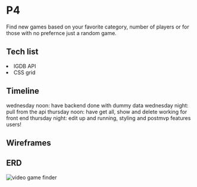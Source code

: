 # P4
Find new games based on your favorite category, number of players or for those with no prefernce just a random game.

## Tech list
<li> IGDB API </li>
<li> CSS grid </li>

## Timeline
wednesday noon: have backend done with dummy data
wednesday night: pull from the api
thursday noon: have get all, show and delete working for front end
thursday night: edit up and running, styling and postmvp features users!

## Wireframes


## ERD
![video game finder](https://user-images.githubusercontent.com/40031402/45036940-c9c4cb80-b02b-11e8-8499-c646133d18f0.jpg)
